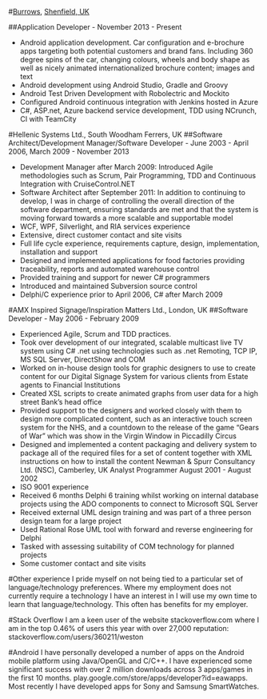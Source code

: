 #[Burrows](http://burrows.info), [Shenfield, UK](http://tinyurl.com/burrowsloc)

##Application Developer - November 2013 - Present
- Android application development. Car configuration and e-brochure apps targeting both potential customers and brand fans. Including 360 degree spins of the car, changing colours, wheels and body shape as well as nicely animated internationalized brochure content; images and text
- Android development using Android Studio, Gradle and Groovy
- Android Test Driven Development with Robolectric and Mockito
- Configured Android continuous integration with Jenkins hosted in Azure
- C#, ASP.net, Azure backend service development, TDD using NCrunch, CI with TeamCity

#Hellenic Systems Ltd., South Woodham Ferrers, UK
##Software Architect/Development Manager/Software Developer - June 2003 - April 2006, March 2009 - November 2013
- Development Manager after March 2009: Introduced Agile methodologies such as Scrum, Pair Programming, TDD and Continuous Integration with CruiseControl.NET
- Software Architect after September 2011:  In addition to continuing to develop, I was in charge of controlling the overall direction of the software department, ensuring standards are met and that the system is moving forward towards a more scalable and supportable model
- WCF, WPF, Silverlight, and RIA services experience
- Extensive, direct customer contact and site visits
- Full life cycle experience, requirements capture, design, implementation, installation and support
- Designed and implemented applications for food factories providing traceability, reports and automated warehouse control
- Provided training and support for newer C# programmers
- Introduced and maintained Subversion source control
- Delphi/C experience prior to April 2006, C# after March 2009

#AMX Inspired Signage/Inspiration Matters Ltd., London, UK
##Software Developer - May 2006 - February 2009
- Experienced Agile, Scrum and TDD practices.
- Took over development of our integrated, scalable multicast live TV system using C# .net using technologies such as .net Remoting, TCP IP, MS SQL Server, DirectShow and COM
- Worked on in-house design tools for graphic designers to use to create content for our Digital Signage System for various clients from Estate agents to Financial Institutions
- Created XSL scripts to create animated graphs from user data for a high street Bank’s head office
- Provided support to the designers and worked closely with them to design more complicated content, such as an interactive touch screen system for the NHS, and a countdown to the release of the game “Gears of War” which was show in the Virgin Window in Piccadilly Circus
- Designed and implemented a content packaging and delivery system to package all of the required files for a set of content together with XML instructions on how to install the content
Newman & Spurr Consultancy Ltd. (NSC), Camberley, UK
Analyst Programmer
August 2001 - August 2002
- ISO 9001 experience
- Received 6 months Delphi 6 training whilst working on internal database projects using the ADO components to connect to Microsoft SQL Server
- Received external UML design training and was part of a three person design team for a large project
- Used Rational Rose UML tool with forward and reverse engineering for Delphi
- Tasked with assessing suitability of COM technology for planned projects
- Some customer contact and site visits

#Other experience
I pride myself on not being tied to a particular set of language/technology preferences. Where my employment does not currently require a technology I have an interest in I will use my own time to learn that language/technology. This often has benefits for my employer.

#Stack Overflow
I am a keen user of the website stackoverflow.com where I am in the top 0.46% of users this year with over 27,000 reputation: stackoverflow.com/users/360211/weston

#Android
I have personally developed a number of apps on the Android mobile platform using Java/OpenGL and C/C++. I have experienced some significant success with over 2 million downloads across 3 apps/games in the first 10 months. play.google.com/store/apps/developer?id=eawapps. Most recently I have developed apps for Sony and Samsung SmartWatches.
